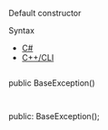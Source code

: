 Default constructor

Syntax

* [C#](#i-syntax-CS)
* [C++/CLI](#i-syntax-CPP2005)

```
```
public BaseException()
```
```

```
```
public:
BaseException();
```
```

